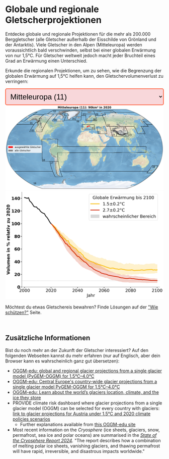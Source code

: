 # Globale und regionale Gletscherprojektionen

<div>
  <p>
    Entdecke globale und regionale Projektionen für die mehr als 200.000
    Berggletscher (alle Gletscher außerhalb der Eisschilde von Grönland und der Antarktis).
    Viele Gletscher in den Alpen (Mitteleuropa) werden voraussichtlich bald verschwinden,
    selbst bei einer globalen Erwärmung von nur 1,5°C. Für Gletscher weltweit jedoch macht
    jeder Bruchteil eines Grad an Erwärmung einen Unterschied.
  </p>
  <p>
    Erkunde die regionalen Projektionen, um zu sehen, wie die Begrenzung der globalen Erwärmung
    auf 1,5°C helfen kann, den Gletschervolumenverlust zu verringern:
  </p>
</div>

<!-- Dropdown zur Regionenauswahl -->

<div>
  <select id="regionSelect"
  style="font-size: 24px; padding: 10px; border: 2px solid #FF5733;
       border-radius: 5px; background-color: #f8d7da; max-width: 100%;
       overflow: hidden; text-overflow: ellipsis;">
    <option value="RGI11" selected>Mitteleuropa (11)</option>
    <option value="global">Global</option>
    <option value="RGI01">Alaska (01)</option>
    <option value="RGI02">Westkanada und USA (02)</option>
    <option value="RGI03">Arktisches Kanada Nord (03)</option>
    <option value="RGI04">Arktisches Kanada Süd (04)</option>
    <option value="RGI05">Grönland Peripherie (05)</option>
    <option value="RGI06">Island (06)</option>
    <option value="RGI07">Svalbard (07)</option>
    <option value="RGI08">Skandinavien (08)</option>
    <option value="RGI09">Russische Arktis (09)</option>
    <option value="RGI10">Nordasien (10)</option>
    <option value="RGI12">Kaukasus und Naher Osten (12)</option>
    <option value="RGI13">Zentralasien (13)</option>
    <option value="RGI14">Südasien West (14)</option>
    <option value="RGI15">Südasien Ost (15)</option>
    <option value="RGI13-14-15">Hochgebirgsasien (13-14-15)</option>
    <option value="RGI16">Tropische Breiten (16)</option>
    <option value="RGI17">Südliche Anden (17)</option>
    <option value="RGI18">Neuseeland (18)</option>
    <option value="RGI19">Subantarktische und Antarktische Inseln (19)</option>
  </select>

  <!-- Container für beide Abbildungen -->
  <img id="worldmapImage" src="/assets/images/volume_evolution_regions/RGI11_worldmap_de.png" alt="Karte der ausgewählten Gletscher" />
  <img id="complexImage" src="/assets/images/volume_evolution_regions/RGI11_complex_de.png" alt="Volumenentwicklung der Gletscher in Mitteleuropa für 1,5°C und 2,7°C." />

  <script>
    document.getElementById("regionSelect").addEventListener("change", function() {
      var selectedRegion = this.value;
    
      // Hole dir beide Bild-Elemente
      var worldmapImage = document.getElementById("worldmapImage");
      var complexImage = document.getElementById("complexImage");
    
      // Aktualisiere die Quelle des Weltkartenbildes
      worldmapImage.src = "/assets/images/volume_evolution_regions/" + selectedRegion + "_worldmap_de.png";
      worldmapImage.alt = "Karte der ausgewählten Gletscher in " + selectedRegion;

      // Aktualisiere die Quelle des komplexen Modellbildes
      complexImage.src = "/assets/images/volume_evolution_regions/" + selectedRegion + "_complex_de.png";
      complexImage.alt = "Volumenentwicklung der Gletscher in " + selectedRegion + " für 1,5°C und 2,7°C.";
    });
  </script>
</div>

Möchtest du etwas Gletschereis bewahren? Finde Lösungen auf der <a href="{{ site.baseurl }}/preserve/">"Wie schützen?"</a> Seite.

<br>

## Zusätzliche Informationen
Bist du noch mehr an der Zukunft der Gletscher interessiert? Auf den folgenden Webseiten kannst du mehr erfahren (nur auf Englisch, aber dein Browser kann es wahrscheinlich ganz gut übersetzen):

- [OGGM-edu: global and regional glacier projections from a single glacier model (PyGEM-OGGM) for 1.5°C–4.0°C](https://edu.oggm.org/en/latest/global_future_glacier-app_rounce_delta_T_en.html)
- [OGGM-edu: Central Europe's country-wide glacier projections from a single glacier model PyGEM-OGGM for 1.5°C–4.0°C](https://edu.oggm.org/en/latest/alps_future-app_rounce_delta_T_en.html)
- [OGGM-edu: Learn about the world’s glaciers location, climate, and the ice they store](https://bokeh.oggm.org/explorer/app)
- PROVIDE climate risk dashboard where glacier projections from a single glacier model (OGGM) can be
  selected for every country with glaciers: [link to glacier projections for Austria under 1.5°C and 2020 climate policies scenarios](https://climate-risk-dashboard.climateanalytics.org/impacts/explore?indicator=glacier-volume&geography=AUT&scenarios[0]=curpol&time=annual&reference=present-day-2020&spatial=area)
    - Further explanations available from [this OGGM-edu site](https://edu.oggm.org/en/latest/provide_dashboard.html)
- Most recent information on the *Cryosphere* (ice sheets, glaciers, snow, permafrost, sea ice and
  polar oceans) are summarised in the [*State of the Cryosphere Report 2024*](https://iccinet.org/statecryo24/). "The report
  describes how a combination of melting polar ice sheets, vanishing glaciers, and thawing
  permafrost will have rapid, irreversible, and disastrous impacts worldwide."

